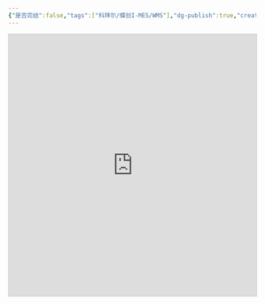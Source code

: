 ```yaml
---
{"是否完结":false,"tags":["科拜尔/蝶创I-MES/WMS"],"dg-publish":true,"created":"2025-08-11T09:20","updated":"2025-08-11T11:21","permalink":"/Cards/Draft/科拜尔测试场景/","dgPassFrontmatter":true}
---
```




<iframe class="airtable-embed" src="https://airtable.com/embed/apppgPVMZkfUzUtIt/shrIag7jT93NUXw2U?viewControls=on" frameborder="0" onmousewheel="" width="100%" height="533" style="background: transparent; border: 1px solid #ccc;"></iframe>

